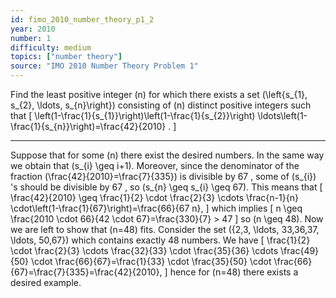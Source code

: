 ```yaml
---
id: fimo_2010_number_theory_p1_2
year: 2010
number: 1
difficulty: medium
topics: ["number theory"]
source: "IMO 2010 Number Theory Problem 1"
---
```


Find the least positive integer \(n\) for which there exists a set \(\left\{s_{1}, s_{2}, \ldots, s_{n}\right\}\) consisting of \(n\) distinct positive integers such that
\[
\left(1-\frac{1}{s_{1}}\right)\left(1-\frac{1}{s_{2}}\right) \ldots\left(1-\frac{1}{s_{n}}\right)=\frac{42}{2010} .
\]


---
Suppose that for some \(n\) there exist the desired numbers. In the same way we obtain that \(s_{i} \geq i+1\). Moreover, since the denominator of the fraction \(\frac{42}{2010}=\frac{7}{335}\) is divisible by 67 , some of \(s_{i}\) 's should be divisible by 67 , so \(s_{n} \geq s_{i} \geq 67\). This means that
\[
\frac{42}{2010} \geq \frac{1}{2} \cdot \frac{2}{3} \cdots \frac{n-1}{n} \cdot\left(1-\frac{1}{67}\right)=\frac{66}{67 n},
\]
which implies
\[
n \geq \frac{2010 \cdot 66}{42 \cdot 67}=\frac{330}{7} > 47
\]
so \(n \geq 48\).
Now we are left to show that \(n=48\) fits. Consider the set \(\{2,3, \ldots, 33,36,37, \ldots, 50,67\}\) which contains exactly 48 numbers. We have
\[
\frac{1}{2} \cdot \frac{2}{3} \cdots \frac{32}{33} \cdot \frac{35}{36} \cdots \frac{49}{50} \cdot \frac{66}{67}=\frac{1}{33} \cdot \frac{35}{50} \cdot \frac{66}{67}=\frac{7}{335}=\frac{42}{2010},
\]
hence for \(n=48\) there exists a desired example.
